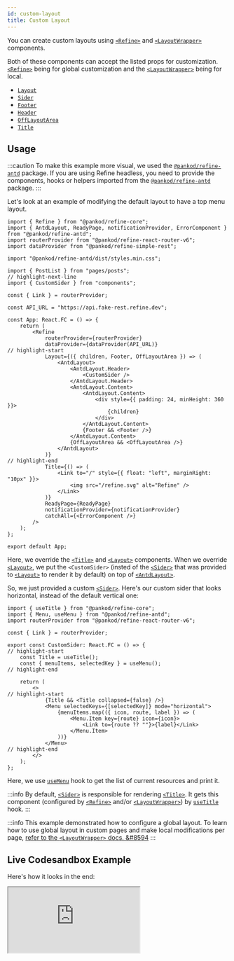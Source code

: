 ```yaml
---
id: custom-layout
title: Custom Layout
---
```


You can create custom layouts using [`<Refine>`][refine] and [`<LayoutWrapper>`][layoutwrapper] components.

Both of these components can accept the listed props for customization. [`<Refine>`][refine] being for global customization and the [`<LayoutWrapper>`][layoutwrapper] being for local.

-   [`Layout`][layout]
-   [`Sider`][sider]
-   [`Footer`][footer]
-   [`Header`][header]
-   [`OffLayoutArea`][offlayoutarea]
-   [`Title`][title]

## Usage

:::caution
To make this example more visual, we used the [`@pankod/refine-antd`](https://github.com/pankod/refine/tree/master/packages/refine-antd) package. If you are using Refine headless, you need to provide the components, hooks or helpers imported from the [`@pankod/refine-antd`](https://github.com/pankod/refine/tree/master/packages/refine-antd) package.
:::

Let's look at an example of modifying the default layout to have a top menu layout.

```tsx title="/src/App.tsx"
import { Refine } from "@pankod/refine-core";
import { AntdLayout, ReadyPage, notificationProvider, ErrorComponent } from "@pankod/refine-antd";
import routerProvider from "@pankod/refine-react-router-v6";
import dataProvider from "@pankod/refine-simple-rest";

import "@pankod/refine-antd/dist/styles.min.css";

import { PostList } from "pages/posts";
// highlight-next-line
import { CustomSider } from "components";

const { Link } = routerProvider;

const API_URL = "https://api.fake-rest.refine.dev";

const App: React.FC = () => {
    return (
        <Refine
            routerProvider={routerProvider}
            dataProvider={dataProvider(API_URL)}
// highlight-start
            Layout={({ children, Footer, OffLayoutArea }) => (
                <AntdLayout>
                    <AntdLayout.Header>
                        <CustomSider />
                    </AntdLayout.Header>
                    <AntdLayout.Content>
                        <AntdLayout.Content>
                            <div style={{ padding: 24, minHeight: 360 }}>
                                {children}
                            </div>
                        </AntdLayout.Content>
                        {Footer && <Footer />}
                    </AntdLayout.Content>
                    {OffLayoutArea && <OffLayoutArea />}
                </AntdLayout>
            )}
// highlight-end
            Title={() => (
                <Link to="/" style={{ float: "left", marginRight: "10px" }}>
                    <img src="/refine.svg" alt="Refine" />
                </Link>
            )}
            ReadyPage={ReadyPage}
            notificationProvider={notificationProvider}
            catchAll={<ErrorComponent />}
        />
    );
};

export default App;
```

Here, we override the [`<Title>`][title] and [`<Layout>`][layout] components. When we override [`<Layout>`][layout], we put the `<CustomSider>` (insted of the [`<Sider>`][sider] that was provided to [`<Layout>`][layout] to render it by default) on top of [`<AntdLayout>`][antdlayout].

So, we just provided a custom [`<Sider>`][sider]. Here's our custom sider that looks horizontal, instead of the default vertical one:

```tsx  title="/src/components/sider/index.tsx"
import { useTitle } from "@pankod/refine-core";
import { Menu, useMenu } from "@pankod/refine-antd";
import routerProvider from "@pankod/refine-react-router-v6";

const { Link } = routerProvider;

export const CustomSider: React.FC = () => {
// highlight-start
    const Title = useTitle();
    const { menuItems, selectedKey } = useMenu();
// highlight-end

    return (
        <>
// highlight-start
            {Title && <Title collapsed={false} />}
            <Menu selectedKeys={[selectedKey]} mode="horizontal">
                {menuItems.map(({ icon, route, label }) => (
                    <Menu.Item key={route} icon={icon}>
                        <Link to={route ?? ""}>{label}</Link>
                    </Menu.Item>
                ))}
            </Menu>
// highlight-end
        </>
    );
};
```

Here, we use [`useMenu`][usemenu] hook to get the list of current resources and print it.

:::info
By default, [`<Sider>`][sider] is responsible for rendering [`<Title>`][title]. It gets this component (configured by [`<Refine>`][refine] and/or [`<LayoutWrapper>`][layoutwrapper]) by [`useTitle`][usetitle] hook.
:::

:::info
This example demonstrated how to configure a global layout. To learn how to use global layout in custom pages and make local modifications per page, [refer to the `<LayoutWrapper>` docs. &#8594][layoutwrapper]
:::

## Live Codesandbox Example

Here's how it looks in the end:

<iframe src="https://codesandbox.io/embed/refine-top-menu-layout-example-mryki?autoresize=1&fontsize=14&theme=dark&view=preview"
    style={{width: "100%", height:"80vh", border: "0px", borderRadius: "8px", overflow:"hidden"}}
    title="refine-top-menu-layout-example"
    allow="accelerometer; ambient-light-sensor; camera; encrypted-media; geolocation; gyroscope; hid; microphone; midi; payment; usb; vr; xr-spatial-tracking"
    sandbox="allow-forms allow-modals allow-popups allow-presentation allow-same-origin allow-scripts"
></iframe>

[refine]: /core/components/refine-config.md
[layout]: /core/components/refine-config.md#layout
[sider]: /core/components/refine-config.md#sider
[footer]: /core/components/refine-config.md#footer
[header]: /core/components/refine-config.md#header
[offlayoutarea]: /core/components/refine-config.md#offlayoutarea
[title]: /core/components/refine-config.md#title
[layoutwrapper]: /core/components/layout-wrapper.md
[custom page example]: /guides-and-concepts/custom-pages.md
[custom page example code]: /examples/customization/topMenuLayout.md
[antdlayout]: https://ant.design/components/layout/
[usemenu]: /ui-frameworks/antd/hooks/resource/useMenu.md
[usetitle]: /core/hooks/refine/useTitle.md
